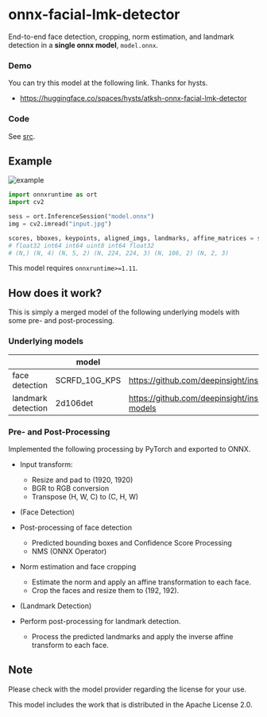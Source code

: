 # onnx-facial-lmk-detector

End-to-end face detection, cropping, norm estimation, and landmark detection in a **single onnx model**, `model.onnx`.

### Demo

You can try this model at the following link. Thanks for hysts.

- https://huggingface.co/spaces/hysts/atksh-onnx-facial-lmk-detector

### Code

See [src](/src/README.md).

## Example

![example](https://raw.githubusercontent.com/atksh/onnx-facial-lmk-detector/6ea090532acce1c228d1f860d27708d450416475/output.png?token=GHSAT0AAAAAABHJHGPX4XIAJZ4ALEVWPJTIYSJ6HKQ)

```python
import onnxruntime as ort
import cv2

sess = ort.InferenceSession("model.onnx")
img = cv2.imread("input.jpg")

scores, bboxes, keypoints, aligned_imgs, landmarks, affine_matrices = sess.run(None, {"input": img})
# float32 int64 int64 uint8 int64 float32
# (N,) (N, 4) (N, 5, 2) (N, 224, 224, 3) (N, 106, 2) (N, 2, 3)
```

This model requires `onnxruntime>=1.11`.

## How does it work?

This is simply a merged model of the following underlying models with some pre- and post-processing.

### Underlying models

|                    | model         | reference                                                                                                   |
| ------------------ | ------------- | ----------------------------------------------------------------------------------------------------------- |
| face detection     | SCRFD_10G_KPS | https://github.com/deepinsight/insightface/tree/master/detection/scrfd#pretrained-models                    |
| landmark detection | 2d106det      | https://github.com/deepinsight/insightface/blob/master/alignment/coordinate_reg/README.md#pretrained-models |

### Pre- and Post-Processing

Implemented the following processing by PyTorch and exported to ONNX.

- Input transform:

  - Resize and pad to (1920, 1920)
  - BGR to RGB conversion
  - Transpose (H, W, C) to (C, H, W)

- (Face Detection)
- Post-processing of face detection

  - Predicted bounding boxes and Confidence Score Processing
  - NMS (ONNX Operator)

- Norm estimation and face cropping

  - Estimate the norm and apply an affine transformation to each face.
  - Crop the faces and resize them to (192, 192).

- (Landmark Detection)
- Perform post-processing for landmark detection.

  - Process the predicted landmarks and apply the inverse affine transform to each face.

## Note

Please check with the model provider regarding the license for your use.

This model includes the work that is distributed in the Apache License 2.0.
